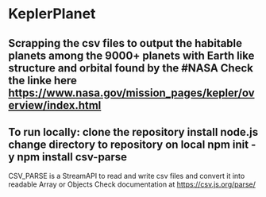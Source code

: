 # KeplerPlanet
Scrapping the csv files to output the habitable planets among the 9000+ planets with Earth like structure and orbital found by the #NASA
Check the linke here https://www.nasa.gov/mission_pages/kepler/overview/index.html
-----------------------------------------------------------------------------------------------------------------------------------------
To run locally:
clone the repository
install node.js
change directory to repository on local
npm init -y
npm install csv-parse
-------------------------------------------------------------------------------------------------------------------------------------------
CSV_PARSE is a StreamAPI to read and write csv files and convert it into readable Array or Objects
Check documentation at https://csv.js.org/parse/
